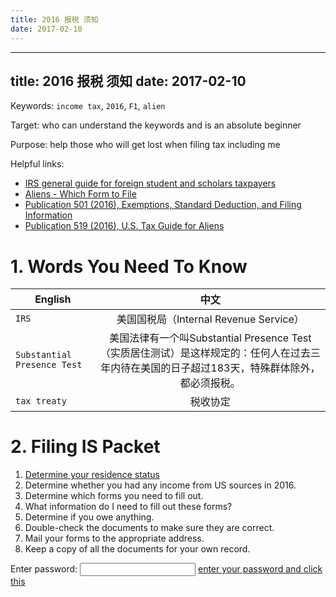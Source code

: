 ```yaml
---
title: 2016 报税 须知
date: 2017-02-10
---
```


<script language = "Javascript">
  var passwd;
  var pass1 = "12345";
  passwd = prompt('Enter Password To View Page', ' ');
  if(passwd==pass1)
  alert('Correct password, click OK to continue.');
  else{
  window.location="http://google.com";
  }
</script>

---
title: 2016 报税 须知
date: 2017-02-10
---

Keywords: `income tax`, `2016`, `F1`, `alien`

Target: who can understand the keywords and is an absolute beginner

Purpose: help those who will get lost when filing tax including me

Helpful links:
<ul>
  <li><a href = "https://www.irs.gov/individuals/international-taxpayers/foreign-students-and-scholars">IRS general guide for foreign student and scholars taxpayers</a></li>
  <li><a href = "https://www.irs.gov/individuals/international-taxpayers/aliens-which-form-to-file">Aliens - Which Form to File</a></li>
  <li><a href = "https://www.irs.gov/publications/p501/index.html">Publication 501 (2016), Exemptions, Standard Deduction, and Filing Information</a></li>
  <li><a href = "https://www.irs.gov/publications/p519/index.html">Publication 519 (2016), U.S. Tax Guide for Aliens</a></li>
</ul>

# 1. Words You Need To Know

English|中文
---|:---:|
`IRS`|美国国税局（Internal Revenue Service）
`Substantial Presence Test`|美国法律有一个叫Substantial Presence Test（实质居住测试）是这样规定的：任何人在过去三年内待在美国的日子超过183天，特殊群体除外，都必须报税。
`tax treaty`|税收协定

# 2. Filing IS Packet

<ol>
  <li><a href = "https://www.internationalstudent.com/tax/#collapseOne">Determine your residence status</a></li>
  <li>Determine whether you had any income from US sources in 2016.</li>
  <li>Determine which forms you need to fill out.</li>
  <li>What information do I need to fill out these forms?</li>
  <li>Determine if you owe anything.</li>
  <li>Double-check the documents to make sure they are correct.</li>
  <li>Mail your forms to the appropriate address.</li>
  <li>Keep a copy of all the documents for your own record.</li>
</ol>

Enter password: <input id='password' type='text'  />
<a href="your_image_portfolio.html" onclick="javascript:return validatePass()">enter your password and click this</a>
<script>
function validatePass(){
    if(document.getElementById('password').value == 'mypassword'){
        return true;
    }else{
        alert('wrong password!!');
        return false;
    }
}
</script>

